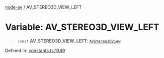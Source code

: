 [node-av](../globals.md) / AV\_STEREO3D\_VIEW\_LEFT

# Variable: AV\_STEREO3D\_VIEW\_LEFT

> `const` **AV\_STEREO3D\_VIEW\_LEFT**: [`AVStereo3DView`](../type-aliases/AVStereo3DView.md)

Defined in: [constants.ts:1349](https://github.com/seydx/av/blob/f8631fc881b394300b1479f511d55cf1c370a87f/src/constants/constants.ts#L1349)
